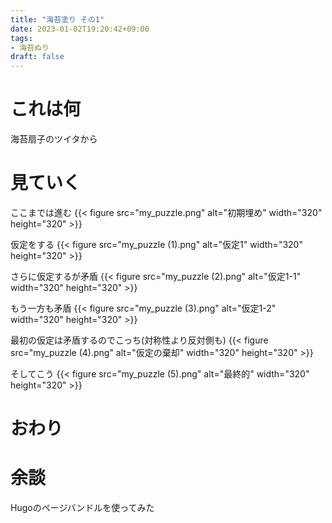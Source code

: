 ```yaml
---
title: "海苔塗り その1"
date: 2023-01-02T19:20:42+09:00
tags:
- 海苔ぬり
draft: false
---
```


# これは何

海苔扇子のツイタから

<!--more-->

# 見ていく

ここまでは進む
{{< figure src="my_puzzle.png" alt="初期埋め" width="320" height="320" >}}

仮定をする
{{< figure src="my_puzzle (1).png" alt="仮定1" width="320" height="320" >}}

さらに仮定するが矛盾
{{< figure src="my_puzzle (2).png" alt="仮定1-1" width="320" height="320" >}}

もう一方も矛盾
{{< figure src="my_puzzle (3).png" alt="仮定1-2" width="320" height="320" >}}

最初の仮定は矛盾するのでこっち(対称性より反対側も)
{{< figure src="my_puzzle (4).png" alt="仮定の棄却" width="320" height="320" >}}

そしてこう
{{< figure src="my_puzzle (5).png" alt="最終的" width="320" height="320" >}}

# おわり

# 余談

Hugoのページバンドルを使ってみた
